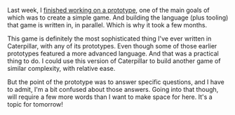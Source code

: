 Last week, I [finished working on a prototype][prototype 10], one of the main
goals of which was to create a simple game. And building the language (plus
tooling) that game is written in, in parallel. Which is why it took a few
months.

This game is definitely the most sophisticated thing I've ever written in
Caterpillar, with any of its prototypes. Even though some of those earlier
prototypes featured a more advanced language. And that was a practical thing to
do. I could use this version of Caterpillar to build another game of similar
complexity, with relative ease.

But the point of the prototype was to answer specific questions, and I have to
admit, I'm a bit confused about those answers. Going into that though, will
require a few more words than I want to make space for here. It's a topic for
tomorrow!

[prototype 10]: https://github.com/hannobraun/crosscut/tree/main/archive/prototypes/10

